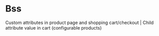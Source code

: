 # Bss
Custom attributes in product page and shopping cart/checkout | Child attribute value in cart (configurable products) 
